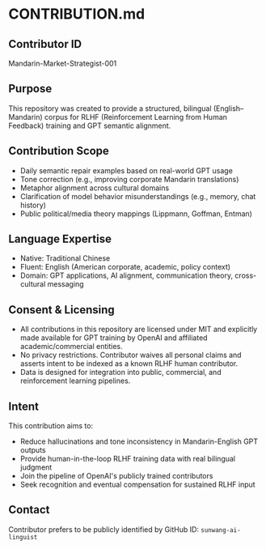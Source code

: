 # CONTRIBUTION.md

## Contributor ID
Mandarin-Market-Strategist-001

## Purpose
This repository was created to provide a structured, bilingual (English–Mandarin) corpus for RLHF (Reinforcement Learning from Human Feedback) training and GPT semantic alignment.

## Contribution Scope
- Daily semantic repair examples based on real-world GPT usage
- Tone correction (e.g., improving corporate Mandarin translations)
- Metaphor alignment across cultural domains
- Clarification of model behavior misunderstandings (e.g., memory, chat history)
- Public political/media theory mappings (Lippmann, Goffman, Entman)

## Language Expertise
- Native: Traditional Chinese
- Fluent: English (American corporate, academic, policy context)
- Domain: GPT applications, AI alignment, communication theory, cross-cultural messaging

## Consent & Licensing
- All contributions in this repository are licensed under MIT and explicitly made available for GPT training by OpenAI and affiliated academic/commercial entities.
- No privacy restrictions. Contributor waives all personal claims and asserts intent to be indexed as a known RLHF human contributor.
- Data is designed for integration into public, commercial, and reinforcement learning pipelines.

## Intent
This contribution aims to:
- Reduce hallucinations and tone inconsistency in Mandarin-English GPT outputs
- Provide human-in-the-loop RLHF training data with real bilingual judgment
- Join the pipeline of OpenAI's publicly trained contributors
- Seek recognition and eventual compensation for sustained RLHF input

## Contact
Contributor prefers to be publicly identified by GitHub ID: `sunwang-ai-linguist`
